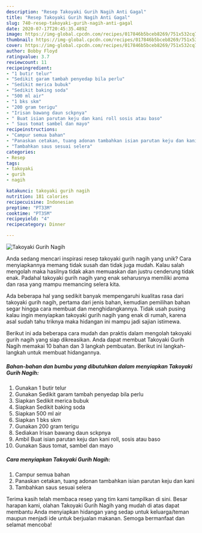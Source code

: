 ```yaml
---
description: "Resep Takoyaki Gurih Nagih Anti Gagal"
title: "Resep Takoyaki Gurih Nagih Anti Gagal"
slug: 740-resep-takoyaki-gurih-nagih-anti-gagal
date: 2020-07-17T20:45:35.489Z
image: https://img-global.cpcdn.com/recipes/017846b5bceb8269/751x532cq70/takoyaki-gurih-nagih-foto-resep-utama.jpg
thumbnail: https://img-global.cpcdn.com/recipes/017846b5bceb8269/751x532cq70/takoyaki-gurih-nagih-foto-resep-utama.jpg
cover: https://img-global.cpcdn.com/recipes/017846b5bceb8269/751x532cq70/takoyaki-gurih-nagih-foto-resep-utama.jpg
author: Bobby Floyd
ratingvalue: 3.7
reviewcount: 11
recipeingredient:
- "1 butir telur"
- "Sedikit garam tambah penyedap bila perlu"
- "Sedikit merica bubuk"
- "Sedikit baking soda"
- "500 ml air"
- "1 bks skm"
- "200 gram terigu"
- "Irisan bawang daun sckpnya"
- " Buat isian parutan keju dan kani roll sosis atau baso"
- " Saus tomat sambel dan mayo"
recipeinstructions:
- "Campur semua bahan"
- "Panaskan cetakan, tuang adonan tambahkan isian parutan keju dan kani"
- "Tambahkan saus sesuai selera"
categories:
- Resep
tags:
- takoyaki
- gurih
- nagih

katakunci: takoyaki gurih nagih 
nutrition: 181 calories
recipecuisine: Indonesian
preptime: "PT33M"
cooktime: "PT35M"
recipeyield: "4"
recipecategory: Dinner

---
```



![Takoyaki Gurih Nagih](https://img-global.cpcdn.com/recipes/017846b5bceb8269/751x532cq70/takoyaki-gurih-nagih-foto-resep-utama.jpg)

Anda sedang mencari inspirasi resep takoyaki gurih nagih yang unik? Cara menyiapkannya memang tidak susah dan tidak juga mudah. Kalau salah mengolah maka hasilnya tidak akan memuaskan dan justru cenderung tidak enak. Padahal takoyaki gurih nagih yang enak seharusnya memiliki aroma dan rasa yang mampu memancing selera kita.



Ada beberapa hal yang sedikit banyak mempengaruhi kualitas rasa dari takoyaki gurih nagih, pertama dari jenis bahan, kemudian pemilihan bahan segar hingga cara membuat dan menghidangkannya. Tidak usah pusing kalau ingin menyiapkan takoyaki gurih nagih yang enak di rumah, karena asal sudah tahu triknya maka hidangan ini mampu jadi sajian istimewa.


Berikut ini ada beberapa cara mudah dan praktis dalam mengolah takoyaki gurih nagih yang siap dikreasikan. Anda dapat membuat Takoyaki Gurih Nagih memakai 10 bahan dan 3 langkah pembuatan. Berikut ini langkah-langkah untuk membuat hidangannya.

<!--inarticleads1-->

##### Bahan-bahan dan bumbu yang dibutuhkan dalam menyiapkan Takoyaki Gurih Nagih:

1. Gunakan 1 butir telur
1. Gunakan Sedikit garam tambah penyedap bila perlu
1. Siapkan Sedikit merica bubuk
1. Siapkan Sedikit baking soda
1. Siapkan 500 ml air
1. Siapkan 1 bks skm
1. Gunakan 200 gram terigu
1. Sediakan Irisan bawang daun sckpnya
1. Ambil  Buat isian parutan keju dan kani roll, sosis atau baso
1. Gunakan  Saus tomat, sambel dan mayo




<!--inarticleads2-->

##### Cara menyiapkan Takoyaki Gurih Nagih:

1. Campur semua bahan
1. Panaskan cetakan, tuang adonan tambahkan isian parutan keju dan kani
1. Tambahkan saus sesuai selera




Terima kasih telah membaca resep yang tim kami tampilkan di sini. Besar harapan kami, olahan Takoyaki Gurih Nagih yang mudah di atas dapat membantu Anda menyiapkan hidangan yang sedap untuk keluarga/teman maupun menjadi ide untuk berjualan makanan. Semoga bermanfaat dan selamat mencoba!
